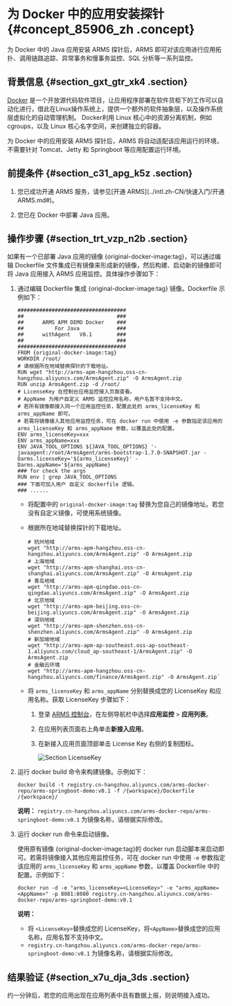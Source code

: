 # 为 Docker 中的应用安装探针 {#concept_85906_zh .concept}

为 Docker 中的 Java 应用安装 ARMS 探针后，ARMS 即可对该应用进行应用拓扑、调用链路追踪、异常事务和慢事务监控、SQL 分析等一系列监控。

## 背景信息 {#section_gxt_gtr_xk4 .section}

[Docker](https://docs.docker.com/) 是一个开放源代码软件项目，让应用程序部署在软件货柜下的工作可以自动化进行，借此在Linux操作系统上，提供一个额外的软件抽象层，以及操作系统层虚拟化的自动管理机制。 Docker利用 Linux 核心中的资源分离机制，例如 cgroups，以及 Linux 核心名字空间，来创建独立的容器。

为 Docker 中的应用安装 ARMS 探针后，ARMS 将自动适配该应用运行的环境，不需要针对 Tomcat、Jetty 和 Springboot 等应用配置运行环境。

## 前提条件 {#section_c31_apg_k5z .section}

1.  您已成功开通 ARMS 服务，请参见[开通 ARMS](../intl.zh-CN/快速入门/开通 ARMS.md#)。

2.  您已在 Docker 中部署 Java 应用。

## 操作步骤 {#section_trt_vzp_n2b .section}

如果有一个已部署 Java 应用的镜像 \{original-docker-image:tag\}，可以通过编辑 Dockerfile 文件集成已有镜像来形成新的镜像，然后构建、启动新的镜像即可将 Java 应用接入 ARMS 应用监控。具体操作步骤如下：

1.  通过编辑 Dockerfile 集成 \{original-docker-image:tag\} 镜像。Dockerfile 示例如下：

    ``` {#codeblock_f4g_bz4_jhu}
    ###################################
    ##                              ###
    ##      ARMS APM DEMO Docker    ###
    ##          For Java            ###
    ##      withAgent   V0.1        ###
    ##                              ###
    ###################################
    FROM {original-docker-image:tag}
    WORKDIR /root/
    # 请根据所在地域替换探针的下载地址。
    RUN wget "http://arms-apm-hangzhou.oss-cn-hangzhou.aliyuncs.com/ArmsAgent.zip" -O ArmsAgent.zip
    RUN unzip ArmsAgent.zip -d /root/
    # LicenseKey 在控制台应用监控接入页面查看。
    # AppName 为用户自定义 ARMS 监控应用名称，用户名暂不支持中文。
    # 若所有镜像都接入同一个应用监控任务，配置此处的 arms_licenseKey 和 arms_appName 即可。
    # 若需将镜像接入其他应用监控任务，可在 docker run 中使用 -e 参数指定该应用的 arms_licenseKey 和 arms_appName 参数，以覆盖此处的配置。
    ENV arms_licenseKey=xxx
    ENV arms_appName=xxx
    ENV JAVA_TOOL_OPTIONS ${JAVA_TOOL_OPTIONS} '-javaagent:/root/ArmsAgent/arms-bootstrap-1.7.0-SNAPSHOT.jar -Darms.licenseKey='${arms_licenseKey}' -Darms.appName='${arms_appName}
    ### for check the args
    RUN env | grep JAVA_TOOL_OPTIONS
    ### 下面可加入用户 自定义 dockerfile 逻辑。
    ### ......
    ```

    -   将配置中的 `original-docker-image:tag` 替换为您自己的镜像地址。若您没有自定义镜像，可使用系统镜像。
    -   根据所在地域替换探针的下载地址。

        ``` {#codeblock_lna_67l_4wk}
        # 杭州地域
        wget "http://arms-apm-hangzhou.oss-cn-hangzhou.aliyuncs.com/ArmsAgent.zip" -O ArmsAgent.zip
        # 上海地域
        wget "http://arms-apm-shanghai.oss-cn-shanghai.aliyuncs.com/ArmsAgent.zip" -O ArmsAgent.zip
        # 青岛地域
        wget "http://arms-apm-qingdao.oss-cn-qingdao.aliyuncs.com/ArmsAgent.zip" -O ArmsAgent.zip
        # 北京地域
        wget "http://arms-apm-beijing.oss-cn-beijing.aliyuncs.com/ArmsAgent.zip" -O ArmsAgent.zip
        # 深圳地域
        wget "http://arms-apm-shenzhen.oss-cn-shenzhen.aliyuncs.com/ArmsAgent.zip" -O ArmsAgent.zip
        # 新加坡地域
        wget "http://arms-apm-ap-southeast.oss-ap-southeast-1.aliyuncs.com/cloud_ap-southeast-1/ArmsAgent.zip" -O ArmsAgent.zip
        # 金融云环境
        wget "http://arms-apm-hangzhou.oss-cn-hangzhou.aliyuncs.com/finance/ArmsAgent.zip" -O ArmsAgent.zip`
        ```

    -   将 `arms_licenseKey` 和 `arms_appName` 分别替换成您的 LicenseKey 和应用名称。获取 LicenseKey 步骤如下：
        1.  登录 [ARMS 控制台](https://arms-ap-southeast-1.console.aliyun.com/#/home)，在左侧导航栏中选择**应用监控** \> **应用列表**。
        2.  在应用列表页面右上角单击**新接入应用**。
        3.  在新接入应用页面顶部单击 License Key 右侧的复制图标。

            ![Section LicenseKey](http://static-aliyun-doc.oss-cn-hangzhou.aliyuncs.com/assets/img/152532/156756495945312_zh-CN.png)

2.  运行 docker build 命令来构建镜像。示例如下：

    ``` {#codeblock_x45_66y_9mu}
    docker build -t registry.cn-hangzhou.aliyuncs.com/arms-docker-repo/arms-springboot-demo:v0.1 -f /{workspace}/Dockerfile /{workspace}/
    ```

    **说明：** `registry.cn-hangzhou.aliyuncs.com/arms-docker-repo/arms-springboot-demo:v0.1` 为镜像名称，请根据实际修改。

3.  运行 docker run 命令来启动镜像。

    使用原有镜像 \{original-docker-image:tag\}的 docker run 启动脚本来启动即可。若需将镜像接入其他应用监控任务，可在 docker run 中使用 `-e` 参数指定该应用的 `arms_licenseKey` 和 `arms_appName` 参数，以覆盖 Dockerfile 中的配置。示例如下：

    ``` {#codeblock_jo7_sk0_2lw}
    docker run -d -e "arms_licenseKey=<LicenseKey>" -e "arms_appName=<AppName>" -p 8081:8080 registry.cn-hangzhou.aliyuncs.com/arms-docker-repo/arms-springboot-demo:v0.1
    ```

    **说明：** 

    -   将 `<LicenseKey>`替换成您的 LicenseKey，将`<AppName>`替换成您的应用名称，应用名暂不支持中文。
    -   `registry.cn-hangzhou.aliyuncs.com/arms-docker-repo/arms-springboot-demo:v0.1` 为镜像名称，请根据实际修改。

## 结果验证 {#section_x7u_dja_3ds .section}

约一分钟后，若您的应用出现在应用列表中且有数据上报，则说明接入成功。

